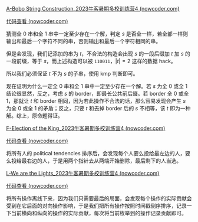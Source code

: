 [A-Bobo String Construction_2023牛客暑期多校训练营4 (nowcoder.com)](https://ac.nowcoder.com/acm/contest/57358/A)

[代码查看 (nowcoder.com)](https://ac.nowcoder.com/acm/contest/view-submission?submissionId=63115674)

猜测全 $0$ 串和全 $1$ 串中一定至少存在一个解，判定 $s$ 是否全一样，若全部一样则输出和最后一个字符不同的串，否则输出和最后一个字符相同的串。

但是会发现，我们记添加的串为 $t$，不合法的构造会出现 $s$ 的一段后缀加 $t$ 加 $s$ 的一段前缀，等于 $s$，而上述构造可以被 `110011`，$|t| = 2$ 这样的数据 hack。

所以我们必须保证 $t$ 不为 $s$ 的子串，使用 kmp 判断即可。

现在证明为什么一定全 $0$ 串和全 $1$ 串中一定至少存在一个解。若 $s$ 为全 $0$ 或全 $1$ 结论很显然，反之，考虑 $s$ 的 border，即最长公共前后缀。若 border 全 $0$ 或全 $1$，那就让 $t$ 和 border 相同，因为若此操作不合法的话，那么容易发现会产生 $s$ 为全 $0$ 或全 $1$ 的矛盾；反之，只要 $t$ 和去掉 border 后的 $s$ 不相等，该 $t$ 即为一种解。综上，原命题得证。

[F-Election of the King_2023牛客暑期多校训练营4 (nowcoder.com)](https://ac.nowcoder.com/acm/contest/57358/F)

[代码查看 (nowcoder.com)](https://ac.nowcoder.com/acm/contest/view-submission?submissionId=63097567)

将所有人的 political tendencies 排序后，会发现每个人要么投给最左边的人，要么投给最右边的人，于是用两个指针去从两端开始删除，最后剩下的人当选。

[L-We are the Lights_2023牛客暑期多校训练营4 (nowcoder.com)](https://ac.nowcoder.com/acm/contest/57358/L)

[代码查看 (nowcoder.com)](https://ac.nowcoder.com/acm/contest/view-submission?submissionId=63096763)

将所有操作离线下来，因为我们只需要最后的局面，会发现每个操作的实际贡献会受到在它后面的对向操作影响，于是我们把所有操作按照时间戳倒序排序，记录一下当前横向和纵向的操作的实际贡献，每次将当前枚举到的操作记录贡献即可。